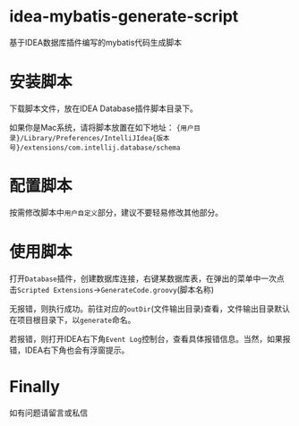 # idea-mybatis-generate-script
基于IDEA数据库插件编写的mybatis代码生成脚本

# 安装脚本

下载脚本文件，放在IDEA Database插件脚本目录下。

如果你是Mac系统，请将脚本放置在如下地址：
`{用户目录}/Library/Preferences/IntelliJIdea{版本号}/extensions/com.intellij.database/schema`

# 配置脚本
按需修改脚本中`用户自定义`部分，建议不要轻易修改其他部分。

# 使用脚本
打开`Database`插件，创建数据库连接，右键某数据库表，在弹出的菜单中一次点击`Scripted Extensions`->`GenerateCode.groovy`(脚本名称)

无报错，则执行成功。前往对应的`outDir`(文件输出目录)查看，文件输出目录默认在项目根目录下，以`generate`命名。

若报错，则打开IDEA右下角`Event Log`控制台，查看具体报错信息。当然，如果报错，IDEA右下角也会有浮窗提示。

# Finally
如有问题请留言或私信
